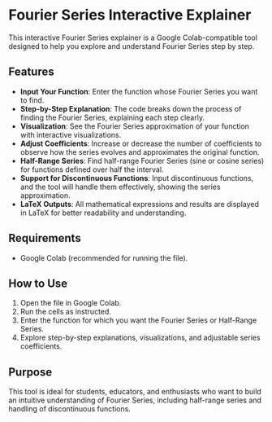 # Fourier Series Interactive Explainer  

This interactive Fourier Series explainer is a Google Colab-compatible tool designed to help you explore and understand Fourier Series step by step.  

## Features  
- **Input Your Function**: Enter the function whose Fourier Series you want to find.  
- **Step-by-Step Explanation**: The code breaks down the process of finding the Fourier Series, explaining each step clearly.  
- **Visualization**: See the Fourier Series approximation of your function with interactive visualizations.  
- **Adjust Coefficients**: Increase or decrease the number of coefficients to observe how the series evolves and approximates the original function.  
- **Half-Range Series**: Find half-range Fourier Series (sine or cosine series) for functions defined over half the interval.  
- **Support for Discontinuous Functions**: Input discontinuous functions, and the tool will handle them effectively, showing the series approximation.  
- **LaTeX Outputs**: All mathematical expressions and results are displayed in LaTeX for better readability and understanding.  

## Requirements  
- Google Colab (recommended for running the file).  

## How to Use  
1. Open the file in Google Colab.  
2. Run the cells as instructed.  
3. Enter the function for which you want the Fourier Series or Half-Range Series.  
4. Explore step-by-step explanations, visualizations, and adjustable series coefficients.  

## Purpose  
This tool is ideal for students, educators, and enthusiasts who want to build an intuitive understanding of Fourier Series, including half-range series and handling of discontinuous functions.  

